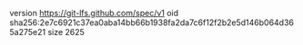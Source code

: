 version https://git-lfs.github.com/spec/v1
oid sha256:2e7c6921c37ea0aba14bb66b1938fa2da7c6f12f2b2e5d146b064d365a275e21
size 2625
